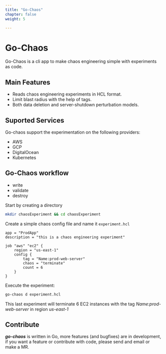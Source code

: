 ```yaml
---
title: "Go-Chaos"
chapter: false
weight: 5

---
```

# Go-Chaos
Go-Chaos is a cli app to make chaos engineering simple with experiments as code. 

## Main Features
* Reads chaos engineering experiments in HCL format. 
* Limit blast radius with the help of tags.
* Both data deletion and server-shutdown perturbation models. 

## Suported Services
Go-chaos support the experimentation on the following providers:
* AWS
* GCP
* DigitalOcean
* Kubernetes

## Go-Chaos workflow

- write
- validate
- destroy

Start by creating a directory
```bash
mkdir chaosExperiment && cd chaosExperiment
```
Create a simple chaos config file and name it `experiment.hcl`

```hcl
app = "ProdApp"
description = "this is a chaos engineering experiment" 

job "aws" "ec2" {
    region = "us-east-1"
    config {
        tag = "Name:prod-web-server"
        chaos = "terminate"
        count = 6
    }
}
```

Execute the experiment:
```bash
go-chaos d experiment.hcl
```

This last experiment will terminate 6 EC2 instances with the tag *Name:prod-web-server* in region *us-east-1*

## Contribute
***go-chaos*** is written in Go, more features (and bugfixes) are in development, if you want a feature or contribute with code, please send and email or make a MR.

